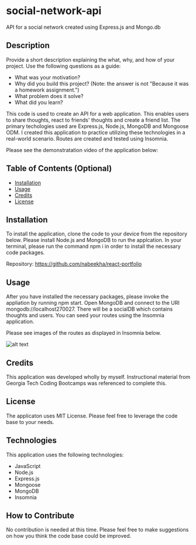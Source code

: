 # social-network-api
API  for a social network created using Express.js and Mongo.db

## Description

Provide a short description explaining the what, why, and how of your project. Use the following questions as a guide:

- What was your motivation?
- Why did you build this project? (Note: the answer is not "Because it was a homework assignment.")
- What problem does it solve?
- What did you learn?

This code is used to create an API for a web application. This enables users to share thoughts, react to friends' thoughts and create a friend list. The primary techologies used are Express.js, Node.js, MongoDB and Mongoose ODM. I created this application to practice utilizing these technologies in a real-world scenario. Routes are created and tested using Insomnia.

Please see the demonstratation video of the application below: 


## Table of Contents (Optional)

- [Installation](#installation)
- [Usage](#usage)
- [Credits](#credits)
- [License](#license)

## Installation

To install the application, clone the code to your device from the repository below. Please install Node.js and MongoDB to run the applcation. In your terminal, please run the command npm i in order to install the necessary code packages. 

Repository: 
https://github.com/nabeekha/react-portfolio 

## Usage

After you have installed the necessary packages, please invoke the appliation by running npm start. Open MongoDB and connect to the URI mongodb://localhost270027. There will be a socialDB which contains thoughts and users. You can seed your routes using the Insomnia application. 

Please see images of the routes as displayed in Insomnia below.

![alt text](assets/images/screenshot.png)

## Credits

This application was developed wholly by myself. Instructional material from Georgia Tech Coding Bootcamps was referenced to complete this. 

## License

The applicaton uses MIT License. Please feel free to leverage the code base to your needs. 

## Technologies

This application uses the following technologies:
- JavaScript
- Node.js
- Express.js
- Mongoose
- MongoDB
- Insomnia

## How to Contribute

No contribution is needed at this time. Please feel free to make suggestions on how you think the code base could be improved.


